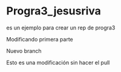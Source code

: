 # Progra3_jesusriva
es un ejemplo para crear un rep de progra3

Modificando primera parte

Nuevo branch

Esto es una modificación sin hacer el pull

